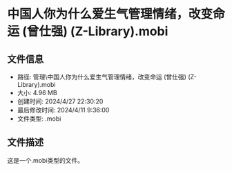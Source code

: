 ﻿# 中国人你为什么爱生气管理情绪，改变命运 (曾仕强) (Z-Library).mobi

## 文件信息
- 路径: 管理\中国人你为什么爱生气管理情绪，改变命运 (曾仕强) (Z-Library).mobi
- 大小: 4.96 MB
- 创建时间: 2024/4/27 22:30:20
- 最后修改时间: 2024/4/11 9:36:00
- 文件类型: .mobi

## 文件描述
这是一个.mobi类型的文件。

